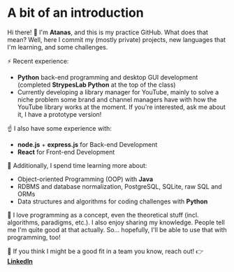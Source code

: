 # A bit of an introduction 
Hi there! 👋 
I'm **Atanas**, and this is my practice GitHub. What does that mean? Well, here I commit my (mostly private) projects, new languages that I'm learning, and some challenges.

⚡ Recent experience:
- **Python** back-end programming and desktop GUI development (completed **StrypesLab Python** at the top of the class)
- Currently developing a library manager for YouTube, mainly to solve a niche problem some brand and channel managers have with how the YouTube library works at the moment. If you're interested, ask me about it, I have a prototype version!

☝️ I also have some experience with:
- **node.js** + **express.js** for Back-end Development
- **React** for Front-end Development

🌱 Additionally, I spend time learning more about:
- Object-oriented Programming (OOP) with **Java**
- RDBMS and database normalization, PostgreSQL, SQLite, raw SQL and ORMs
- Data structures and algorithms for coding challenges with **Python**

👯 I love programming as a concept, even the theoretical stuff (incl. algorithms, paradigms, etc.). I also enjoy sharing my knowledge. People tell me I'm quite good at that actually. So... hopefully, I'll be able to use that with programming, too!

💬 If you think I might be a good fit in a team you know, reach out!  👉 [**LinkedIn**](https://www.linkedin.com/in/a-hr-nikolov/)


<!--
**a-hr-nikolov/a-hr-nikolov** is a ✨ _special_ ✨ repository because its `README.md` (this file) appears on your GitHub profile.

Here are some ideas to get you started:

- 🔭 I’m currently working on ...
- 🌱 I’m currently learning ...
- 👯 I’m looking to collaborate on ...
- 🤔 I’m looking for help with ...
- 💬 Ask me about ...
- 📫 How to reach me: ...
- 😄 Pronouns: ...
- ⚡ Fun fact: ...
-->
